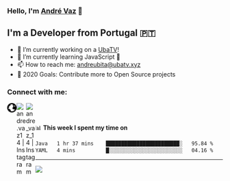### Hello, I'm [André Vaz][website] 👋

## I'm a Developer from Portugal 🇵🇹
- 🍇 I’m currently working on a [UbaTV][ubatv]!
- 🌱 I’m currently learning JavaScript 🤣
- 📫 How to reach me: andreubita@ubatv.xyz
- 🥅 2020 Goals: Contribute more to Open Source projects

### Connect with me:

[<img align="left" alt="andreubita Website" width="22px" src="https://raw.githubusercontent.com/iconic/open-iconic/master/svg/globe.svg" />][website]
[<img align="left" alt="andre.vaz14 | Instagram" width="22px" src="https://cdn.jsdelivr.net/npm/simple-icons@v3/icons/instagram.svg" />][instagram]
[<img align="left" alt="andre_vaz_14 | Instagram" width="22px" src="https://cdn.jsdelivr.net/npm/simple-icons@v3/icons/twitter.svg" />][twitter]

<br />
<br />

📊 **This week I spent my time on**
<!--START_SECTION:waka-->
```text
Java   1 hr 37 mins    ████████████████████████░   95.84 % 
YAML   4 mins          █░░░░░░░░░░░░░░░░░░░░░░░░   04.16 % 
```
<!--END_SECTION:waka-->

---

[![](https://github-readme-stats.vercel.app/api?username=andreubita&count_private=true&show_icons=true&bg_color=000000&title_color=770077&icon_color=770077&text_color=aa00aa)](https://github.com/anuraghazra/github-readme-stats)

[website]: https://andreubita.github.io
[twitter]: https://twitter.com/andre_vaz_14
[instagram]: https://instagram.com/andre.vaz14
[ubatv]: https://ubatv.xyz
